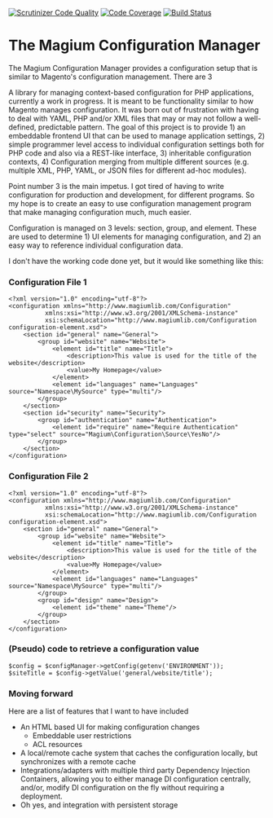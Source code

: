 [![Scrutinizer Code Quality](https://scrutinizer-ci.com/g/magium/configuration-manager/badges/quality-score.png?b=develop)](https://scrutinizer-ci.com/g/magium/configuration-manager/?branch=develop) 
[![Code Coverage](https://scrutinizer-ci.com/g/magium/configuration-manager/badges/coverage.png?b=develop)](https://scrutinizer-ci.com/g/magium/configuration-manager/?branch=develop)
[![Build Status](https://scrutinizer-ci.com/g/magium/configuration-manager/badges/build.png?b=develop)](https://scrutinizer-ci.com/g/magium/configuration-manager/build-status/develop)
# The Magium Configuration Manager

The Magium Configuration Manager provides a configuration setup that is similar to Magento's configuration management.  There are 3 

A library for managing context-based configuration for PHP applications, currently a work in progress.  It is meant to be functionality similar to how Magento manages configuration.  It was born out of frustration with having to deal with YAML, PHP and/or XML files that may or may not follow a well-defined, predictable pattern.  The goal of this project is to provide 1) an embeddable frontend UI that can be used to manage application settings, 2) simple programmer level access to individual configuration settings both for PHP code and also via a REST-like interface, 3) inheritable configuration contexts, 4) Configuration merging from multiple different sources (e.g. multiple XML, PHP, YAML, or JSON files for different ad-hoc modules).

Point number 3 is the main impetus.  I got tired of having to write configuration for production and development, for different programs.  So my hope is to create an easy to use configuration management program that make managing configuration much, much easier.

Configuration is managed on 3 levels: section, group, and element.  These are used to determine 1) UI elements for managing configuration, and 2) an easy way to reference individual configuration data.

I don't have the working code done yet, but it would like something like this:

### Configuration File 1

```
<?xml version="1.0" encoding="utf-8"?>
<configuration xmlns="http://www.magiumlib.com/Configuration"
          xmlns:xsi="http://www.w3.org/2001/XMLSchema-instance"
          xsi:schemaLocation="http://www.magiumlib.com/Configuration configuration-element.xsd">
    <section id="general" name="General">
        <group id="website" name="Website">
            <element id="title" name="Title">
                <description>This value is used for the title of the website</description>
                <value>My Homepage</value>
            </element>
            <element id="languages" name="Languages" source="Namespace\MySource" type="multi"/>
        </group>
    </section>
    <section id="security" name="Security">
        <group id="authentication" name="Authentication">
            <element id="require" name="Require Authentication" type="select" source="Magium\Configuration\Source\YesNo"/>
        </group>
    </section>
</configuration>
```

### Configuration File 2

```
<?xml version="1.0" encoding="utf-8"?>
<configuration xmlns="http://www.magiumlib.com/Configuration"
          xmlns:xsi="http://www.w3.org/2001/XMLSchema-instance"
          xsi:schemaLocation="http://www.magiumlib.com/Configuration configuration-element.xsd">
    <section id="general" name="General">
        <group id="website" name="Website">
            <element id="title" name="Title">
                <description>This value is used for the title of the website</description>
                <value>My Homepage</value>
            </element>
            <element id="languages" name="Languages" source="Namespace\MySource" type="multi"/>
        </group>
        <group id="design" name="Design">
            <element id="theme" name="Theme"/>
        </group>
    </section>
</configuration>
```

### (Pseudo) code to retrieve a configuration value

```
$config = $configManager->getConfig(getenv('ENVIRONMENT'));
$siteTitle = $config->getValue('general/website/title');
```

### Moving forward

Here are a list of features that I want to have included

* An HTML based UI for making configuration changes
  * Embeddable user restrictions
  * ACL resources
* A local/remote cache system that caches the configuration locally, but synchronizes with a remote cache
* Integrations/adapters with multiple third party Dependency Injection Containers, allowing you to either manage DI configuration centrally, and/or, modify DI configuration on the fly without requiring a deployment.
* Oh yes, and integration with persistent storage
